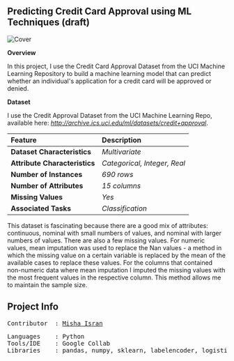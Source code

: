 ## **Predicting Credit Card Approval using ML Techniques (draft)**

![Cover](https://github.com/mishaisran/Projects/blob/master/Predicting%20Credit%20Card%20Approvals/Images/Cover_CCA.PNG)

**Overview**

In this project, I use the Credit Card Approval Dataset from the UCI Machine Learning Repository to build a machine learning model that can predict whether an individual's application for a credit card will be approved or denied.

**Dataset**

I use the Credit Approval Dataset from the UCI Machine Learning Repo, available here: *http://archive.ics.uci.edu/ml/datasets/credit+approval*. 

| Feature      | Description                                                    | 
| :---         | :---              | 
| **Dataset Characteristics**   | *Multivariate*        | 
| **Attribute Characteristics**     | *Categorical, Integer, Real*          |
| **Number of Instances**     | *690 rows*          | 
| **Number of Attributes**     | *15 columns*          | 
| **Missing Values**    | *Yes*          | 
| **Associated Tasks**     | *Classification*          | 


This dataset is fascinating because there are a good mix of attributes: continuous, nominal with small numbers of values, and nominal with larger numbers of values. There are also a few missing values. For numeric values, mean imputation was used to replace the Nan values - a method in which the missing value on a certain variable is replaced by the mean of the available cases to replace these values. For the columns that contained non-numeric data where mean imputation I imputed the missing values with the most frequent values in the respective column. This method allows me to maintain the sample size.

**Project Info**
---
<pre>
Contributor  : <a href=https://github.com/Al-Cap>Misha Isran</a>
</pre>

<pre>
Languages    : Python
Tools/IDE    : Google Collab
Libraries    : pandas, numpy, sklearn, labelencoder, logisticregression
</pre>
  </tbody>
</table>
